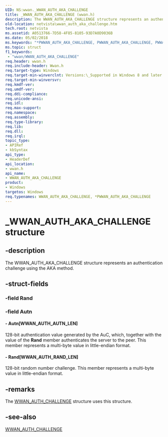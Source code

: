 ```yaml
---
UID: NS:wwan._WWAN_AUTH_AKA_CHALLENGE
title: _WWAN_AUTH_AKA_CHALLENGE (wwan.h)
description: The WWAN_AUTH_AKA_CHALLENGE structure represents an authentication challenge using the AKA method.
old-location: netvista\wwan_auth_aka_challenge.htm
tech.root: netvista
ms.assetid: A0513766-7D58-4F85-8105-93D7A0D9036B
ms.date: 05/02/2018
ms.keywords: "*PWWAN_AUTH_AKA_CHALLENGE, PWWAN_AUTH_AKA_CHALLENGE, PWWAN_AUTH_AKA_CHALLENGE structure pointer [Network Drivers Starting with Windows Vista], WWAN_AUTH_AKA_CHALLENGE, WWAN_AUTH_AKA_CHALLENGE structure [Network Drivers Starting with Windows Vista], _WWAN_AUTH_AKA_CHALLENGE, netvista.wwan_auth_aka_challenge, wwan/PWWAN_AUTH_AKA_CHALLENGE, wwan/WWAN_AUTH_AKA_CHALLENGE"
ms.topic: struct
f1_keywords:
 - "wwan/WWAN_AUTH_AKA_CHALLENGE"
req.header: wwan.h
req.include-header: Wwan.h
req.target-type: Windows
req.target-min-winverclnt: Versions:\_Supported in Windows 8 and later versions of Windows.
req.target-min-winversvr: 
req.kmdf-ver: 
req.umdf-ver: 
req.ddi-compliance: 
req.unicode-ansi: 
req.idl: 
req.max-support: 
req.namespace: 
req.assembly: 
req.type-library: 
req.lib: 
req.dll: 
req.irql: 
topic_type:
- APIRef
- kbSyntax
api_type:
- HeaderDef
api_location:
- wwan.h
api_name:
- WWAN_AUTH_AKA_CHALLENGE
product:
- Windows
targetos: Windows
req.typenames: WWAN_AUTH_AKA_CHALLENGE, *PWWAN_AUTH_AKA_CHALLENGE
---
```


# _WWAN_AUTH_AKA_CHALLENGE structure


## -description


The WWAN_AUTH_AKA_CHALLENGE structure represents an authentication challenge using the AKA method.


## -struct-fields




### -field Rand

 


### -field Autn

 




#### - Autn[WWAN_AUTH_AUTN_LEN]

128-bit authentication value generated by the AuC, which, together  with the value of the <b>Rand</b> member authenticates the server to the peer. This member represents a multi-byte value in little-endian format.


#### - Rand[WWAN_AUTH_RAND_LEN]

128-bit random number challenge. This member represents a multi-byte value in little-endian format.


## -remarks



The <a href="https://docs.microsoft.com/windows-hardware/drivers/ddi/content/wwan/ns-wwan-_wwan_auth_challenge">WWAN_AUTH_CHALLENGE</a> structure uses this structure.




## -see-also




<a href="https://docs.microsoft.com/windows-hardware/drivers/ddi/content/wwan/ns-wwan-_wwan_auth_challenge">WWAN_AUTH_CHALLENGE</a>
 

 

